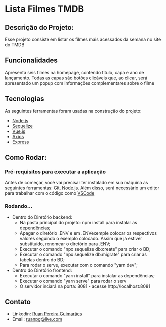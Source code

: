 # Lista Filmes TMDB

## Descrição do Projeto:
Esse projeto consiste em listar os filmes mais acessados da semana no site do TMDB

## Funcionalidades

Apresenta seis filmes na homepage, contendo titulo, capa e ano de lançamento.
Todas as capas são botões clicáveis que, ao clicar, será apresentado um popup com informações complementares sobre o filme

## Tecnologias

As seguintes ferramentas foram usadas na construção do projeto:

- [Node.js](https://nodejs.org/en/)
- [Sequelize](https://sequelize.org/)
- [Vue.js](https://vuejs.org/)
- [Axios](https://axios-http.com/)
- [Express](https://expressjs.com/)

## Como Rodar:

### Pré-requisitos para executar a aplicação

Antes de começar, você vai precisar ter instalado em sua máquina as seguintes ferramentas:
[Git](https://git-scm.com), [Node.js](https://nodejs.org/en/). 
Além disso, será necessário um editor para trabalhar com o código como [VSCode](https://code.visualstudio.com/)

### Rodando...

- Dentro do Diretório backend:
    - Na pasta principal do projeto: npm install para instalar as dependências;
    - Apagar o diretório .ENV e em .ENVexemple colocar os respectivos valores seguindo o exemplo colocado. Assim que já estiver substituído, renomear o diretório para .ENV;
    - Executar o comando "npx sequelize db:create" para criar o BD;
    - Executar o comando "npx sequelize db:migrate" para criar as tabelas dentro do BD;
    - Para rodar o serve, executar com o comando "yarn dev";
- Dentro do Diretório frontend:        
    - Executar o comando "yarn install" para instalar as dependências;
    - Executar o comando "yarn serve" para rodar o serv
    - O servidor inciará na porta: 8081 - acesse http://localhost:8081

## Contato
- Linkedin: [Ruan Pereira Guimarães](https://www.linkedin.com/in/ruan-pereira-1939a112a/)
- Email: ruanpg@live.com